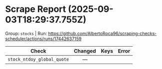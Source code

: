 # Scrape Report (2025-09-03T18:29:37.755Z)

Group: `stocks`  |  Run: https://github.com/AlbertoRoca96/scraping-checks-scheduler/actions/runs/17442637159

| Check | Changed | Keys | Error |
|---|:---:|:--|:--|
| `stock_ntdoy_global_quote` | — |  |  |

